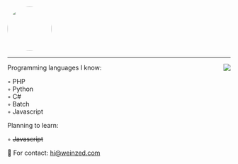 <img src="https://www.icegif.com/wp-content/uploads/2021/12/icegif-788.gif" style="border-radius: 50%" width="100" height="100" />

---

<a href="https://discord.com/users/943219154905874433">
  <img src="https://komarev.com/ghpvc/?username=weinzed&color=dc143c" align="right" />
</a>

Programming languages I know:

◦ PHP
<br>
◦ Python
<br>
◦ C#
<br>
◦ Batch
<br>
◦ Javascript

Planning to learn:

◦ <del>Javascript</del>
<br>

💼 For contact: hi@weinzed.com
